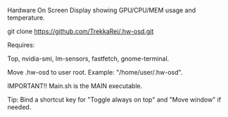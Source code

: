 Hardware On Screen Display showing GPU/CPU/MEM usage and temperature.

git clone https://github.com/TrekkaRei/.hw-osd.git

Requires:

Top, nvidia-smi, lm-sensors, fastfetch, gnome-terminal.

Move .hw-osd to user root. Example: "/home/user/.hw-osd".

IMPORTANT!! Main.sh is the MAIN executable.

Tip: Bind a shortcut key for "Toggle always on top" and "Move window" if needed.
